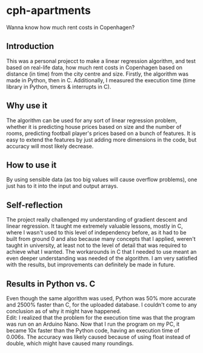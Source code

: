# cph-apartments
Wanna know how much rent costs in Copenhagen?
## Introduction <br />
This was a personal projecct to make a linear regression algorithm, and test based on real-life data, how much rent costs in Copenhagen based on distance (in time) from the city centre and size.
Firstly, the algorithm was made in Python, then in C.
Additionally, I measured the execution time (time library in Python, timers & interrupts in C). 
## Why use it <br />
The algorithm can be used for any sort of linear regression problem, whether it is predicting house prices based on size and the number of rooms, predicting football player's prices based on a bunch of features. It is easy to extend the features by just adding more dimensions in the code, but accuracy will most likely decrease.
## How to use it <br />
By using sensible data (as too big values will cause overflow problems), one just has to it into the input and output arrays.
## Self-reflection <br />
The project really challenged my understanding of gradient descent and linear regression. It taught me extremely valuable lessons, mostly in C, where I wasn't used to this level of independency before, as it had to be built from ground 0 and also because many concepts that I applied, weren't taught in university, at least not to the level of detail that was required to achieve what I wanted. The workarounds in C that I needed to use meant an even deeper understanding was needed of the algorithm. I am very satisfied with the results, but improvements can definitely be made in future. 
## Results in Python vs. C <br />
Even though the same algorithm was used, Python was 50% more accurate and 2500% faster than C, for the uploaded database. I couldn't come to any conclusion as of why it might have happened. <br/>
Edit: I realized that the problem for the execution time was that the program was run on an Arduino Nano. Now that I run the program on my PC, it became 10x faster than the Python code, having an execution time of 0.006s. The accuracy was likely caused because of using float instead of double, which might have caused many roundings. 


